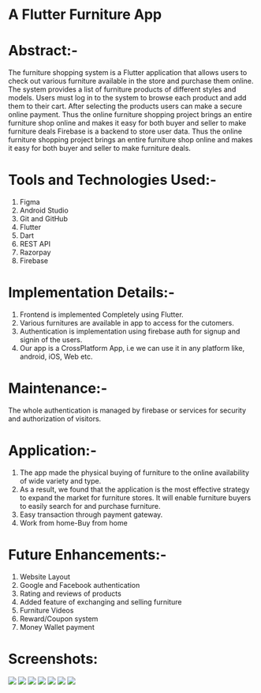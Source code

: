 # A Flutter Furniture App

# Abstract:-
The furniture shopping system is a Flutter application that allows users to check out various furniture available in the store and purchase them online. 
The system provides a list of furniture products of different styles and models.
Users must log in to the system to browse each product and add them to their cart.
After selecting the products users can make a secure online payment.
Thus the online furniture shopping project brings an entire furniture shop online and makes it easy for both buyer and seller to make furniture deals Firebase is a backend to store user data.
Thus the online furniture shopping project brings an entire furniture shop online and makes it easy for both buyer and seller to make furniture deals.

# Tools and Technologies Used:-
1. Figma
2. Android Studio
3. Git and GitHub
4. Flutter
5. Dart
6. REST API
7. Razorpay
8. Firebase

# Implementation Details:-
1. Frontend is implemented Completely using Flutter.
2. Various furnitures are available in app to access for the cutomers.
3. Authentication is implementation using firebase auth for signup and signin of the users.
4. Our app is a CrossPlatform App, i.e we can use it in any platform like, android, iOS, Web etc.

# Maintenance:-
The whole authentication is managed by firebase or services for security and authorization of visitors.

# Application:-
1. The app made the physical buying of furniture to the online availability of wide variety and type.
2. As a result, we found that the application is the most effective strategy to expand the market for furniture stores. It will enable furniture buyers to easily search for and purchase furniture.
3. Easy transaction through payment gateway.
4. Work from home-Buy from home

# Future Enhancements:-
1. Website Layout
2. Google and Facebook authentication
3. Rating and reviews of products
4. Added feature of exchanging and selling furniture
5. Furniture Videos
6. Reward/Coupon system
7. Money Wallet payment

# Screenshots:
![](screenshots/Registration%20Screen.png)
![](screenshots/Log-in%20Screen.png)
![](screenshots/Home.png)
![](screenshots/Product%20Details.png)
![](screenshots/Cart.png)
![](screenshots/Payment.png)
![](screenshots/Payment%20Successfull.png)

